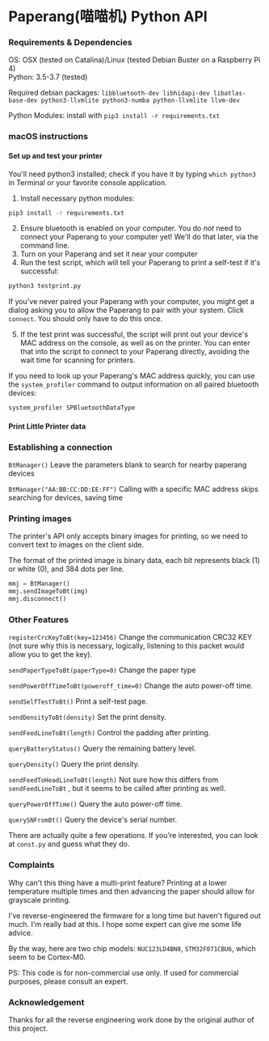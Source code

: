 # Paperang(喵喵机) Python API

### Requirements & Dependencies

OS: OSX (tested on Catalina)/Linux (tested Debian Buster on a Raspberry Pi 4)  
Python: 3.5-3.7 (tested)

Required debian packages: `libbluetooth-dev libhidapi-dev libatlas-base-dev python3-llvmlite python3-numba python-llvmlite llvm-dev`

Python Modules: install with `pip3 install -r requirements.txt`

### macOS instructions

#### Set up and test your printer
You'll need python3 installed; check if you have it by typing `which python3` in Terminal or your favorite console application.

1. Install necessary python modules:
```sh
pip3 install -r requirements.txt
```
2. Ensure bluetooth is enabled on your computer. You do *not* need to connect your Paperang to your computer yet! We'll do that later, via the command line.
3. Turn on your Paperang and set it near your computer
4. Run the test script, which will tell your Paperang to print a self-test if it's successful:
```sh
python3 testprint.py
```
If you've never paired your Paperang with your computer, you might get a dialog asking you to allow the Paperang to pair with your system. Click `connect`. You should only have to do this once.

5. If the test print was successful, the script will print out your device's MAC address on the console, as well as on the printer. You can enter that into the script to connect to your Paperang directly, avoiding the wait time for scanning for printers.

If you need to look up your Paperang's MAC address quickly, you can use the `system_profiler` command to output information on all paired bluetooth devices:
```sh
system_profiler SPBluetoothDataType
```

#### Print Little Printer data



### Establishing a connection

`BtManager()` Leave the parameters blank to search for nearby paperang devices

`BtManager("AA:BB:CC:DD:EE:FF")` Calling with a specific MAC address skips searching for devices, saving time

### Printing images

The printer's API only accepts binary images for printing, so we need to convert text to images on the client side.

The format of the printed image is binary data, each bit represents black (1) or white (0), and 384 dots per line.

```python
mmj = BtManager()
mmj.sendImageToBt(img)
mmj.disconnect()
```

### Other Features

`registerCrcKeyToBt(key=123456)` Change the communication CRC32 KEY (not sure why this is necessary, logically, listening to this packet would allow you to get the key).

`sendPaperTypeToBt(paperType=0)` Change the paper type

`sendPowerOffTimeToBt(poweroff_time=0)` Change the auto power-off time.

`sendSelfTestToBt()` Print a self-test page.

`sendDensityToBt(density)` Set the print density.

`sendFeedLineToBt(length)`  Control the padding after printing.

`queryBatteryStatus()` Query the remaining battery level.

`queryDensity()` Query the print density.

`sendFeedToHeadLineToBt(length)` Not sure how this differs from `sendFeedLineToBt` , but it seems to be called after printing as well.

`queryPowerOffTime()` Query the auto power-off time.

`querySNFromBt()` Query the device's serial number.

There are actually quite a few operations. If you're interested, you can look at `const.py` and guess what they do.

### Complaints

Why can't this thing have a multi-print feature? Printing at a lower temperature multiple times and then advancing the paper should allow for grayscale printing.

I've reverse-engineered the firmware for a long time but haven't figured out much. I'm really bad at this. I hope some expert can give me some life advice.

By the way, here are two chip models: `NUC123LD4BN0`, `STM32F071CBU6`, which seem to be Cortex-M0.

PS: This code is for non-commercial use only. If used for commercial purposes, please consult an expert.

### Acknowledgement
Thanks for all the reverse engineering work done by the original author of this project.

